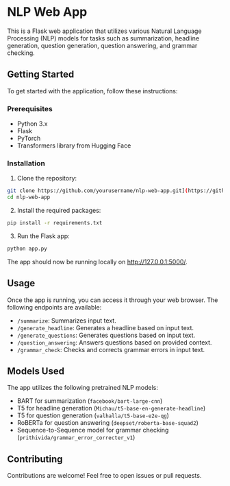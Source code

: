 # NLP Web App

This is a Flask web application that utilizes various Natural Language Processing (NLP) models for tasks such as summarization, headline generation, question generation, question answering, and grammar checking.

## Getting Started

To get started with the application, follow these instructions:

### Prerequisites

- Python 3.x
- Flask
- PyTorch
- Transformers library from Hugging Face

### Installation

1. Clone the repository:

```bash
git clone https://github.com/yourusername/nlp-web-app.git](https://github.com/razi17571/InHouseLLM.git
cd nlp-web-app
```

2. Install the required packages:

```bash
pip install -r requirements.txt
```

3. Run the Flask app:

```bash
python app.py
```

The app should now be running locally on http://127.0.0.1:5000/.

## Usage

Once the app is running, you can access it through your web browser. The following endpoints are available:

- `/summarize`: Summarizes input text.
- `/generate_headline`: Generates a headline based on input text.
- `/generate_questions`: Generates questions based on input text.
- `/question_answering`: Answers questions based on provided context.
- `/grammar_check`: Checks and corrects grammar errors in input text.

## Models Used

The app utilizes the following pretrained NLP models:

- BART for summarization (`facebook/bart-large-cnn`)
- T5 for headline generation (`Michau/t5-base-en-generate-headline`)
- T5 for question generation (`valhalla/t5-base-e2e-qg`)
- RoBERTa for question answering (`deepset/roberta-base-squad2`)
- Sequence-to-Sequence model for grammar checking (`prithivida/grammar_error_correcter_v1`)

## Contributing

Contributions are welcome! Feel free to open issues or pull requests.

